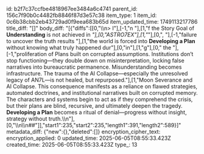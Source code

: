 id: b2f7c37ccfbe4818967ee3484a6c4741
parent_id: 156c7f90b0c4482fb8846f87d3e57c38
item_type: 1
item_id: 0c6b38cbb2eb43729ad0f9eea683b65d
item_updated_time: 1749113217786
title_diff: "[]"
body_diff: "[{\"diffs\":[[0,\"\\\n> I\"],[-1,\"n \"],[1,\"f the Story Goal of **Understanding** is not achieved in *\"],[0,\"ASTRO7EX\"],[1,\"*\"],[0,\", \"],[-1,\"failure to uncover the truth results \"],[1,\"the world is forced into **Developing a Plan** without knowing what truly happened dur\"],[0,\"in\"],[1,\"g\"],[0,\" the \"],[-1,\"proliferation of Plans built on corrupted assumptions. Institutions don’t stop functioning—they double down on misinterpretation, locking false narratives into bureaucratic permanence. Misunderstanding becomes infrastructure. The trauma of the AI Collapse—especially the unresolved legacy of AN7L—is not healed, but repurposed.\"],[1,\"Moon Severance and AI Collapse. This consequence manifests as a reliance on flawed strategies, automated doctrines, and institutional narratives built on corrupted memory. The characters and systems begin to act as if they comprehend the crisis, but their plans are blind, recursive, and ultimately deepen the tragedy. **Developing a Plan** becomes a ritual of denial—progress without insight, strategy without truth.\\\n\"],[0,\"\\\n\\\n##\"]],\"start1\":235,\"start2\":235,\"length1\":391,\"length2\":589}]"
metadata_diff: {"new":{},"deleted":[]}
encryption_cipher_text: 
encryption_applied: 0
updated_time: 2025-06-05T08:55:33.423Z
created_time: 2025-06-05T08:55:33.423Z
type_: 13
